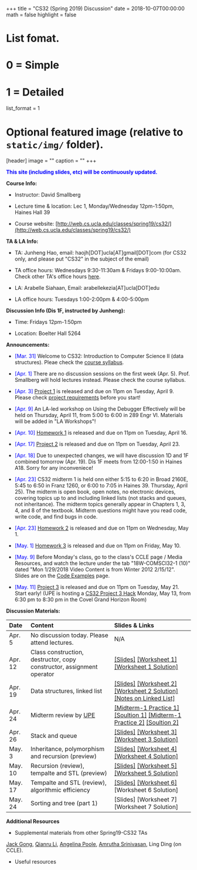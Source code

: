 +++
title = "CS32 (Spring 2019) Discussion"
date = 2018-10-07T00:00:00
math = false
highlight = false

# List fomat.
#   0 = Simple
#   1 = Detailed
list_format = 1

# Optional featured image (relative to `static/img/` folder).
[header]
image = ""
caption = ""
+++

<span style="color:blue"> **This site (including slides, etc) will be continuously updated.** </span>

**Course Info:**

* Instructor: David Smallberg

* Lecture time & location: Lec 1, Monday/Wednesday 12pm-1:50pm, Haines Hall 39

* Course website: [http://web.cs.ucla.edu/classes/spring19/cs32/](http://web.cs.ucla.edu/classes/spring19/cs32/)

**TA & LA Info:**

* TA: Junheng Hao, email: haojh[DOT]ucla[AT]gmail[DOT]com (for CS32 only, and please put "CS32" in the subject of the email)

* TA office hours: Wednesdays 9:30-11:30am & Fridays 9:00-10:00am. Check other TA's office hours [here](http://web.cs.ucla.edu/classes/spring19/cs32/officehours.html).

* LA: Arabelle Siahaan, Email: arabellekezia[AT]ucla[DOT]edu

* LA office hours: Tuesdays 1:00-2:00pm & 4:00-5:00pm

**Discussion Info (Dis 1F, instructed by Junheng):**

* Time: Fridays 12pm-1:50pm

* Location: Boelter Hall 5264

**Announcements:**

* <span style="color:blue">\[Mar. 31\]</span> Welcome to CS32: Introduction to Computer Science II (data structures). Pleae check the [course syllabus](http://web.cs.ucla.edu/classes/spring19/cs32/syllabus.html).

* <span style="color:blue">\[Apr. 1\]</span> There are no discussion sessions on the first week (Apr. 5). Prof. Smallberg will hold lectures instead. Please check the course syllabus. 

* <span style="color:blue">\[Apr. 3\]</span> [Project 1](http://web.cs.ucla.edu/classes/spring19/cs32/Projects/1/spec.html) is released and due on 11pm on Tuesday, April 9. Please check [project requirements](http://web.cs.ucla.edu/classes/spring19/cs32/requirements.html) before you start!

* <span style="color:blue">\[Apr. 9\]</span> An LA-led workshop on Using the Debugger Effectively will be held on Thursday, April 11, from 5:00 to 6:00 in 289 Engr VI. Materials will be added in "LA Workshops"!

* <span style="color:blue">\[Apr. 10\]</span> [Homework 1](http://web.cs.ucla.edu/classes/spring19/cs32/Homeworks/1/spec.html) is released and due on 11pm on Tuesday, April 16. 

* <span style="color:blue">\[Apr. 17\]</span> [Project 2](http://web.cs.ucla.edu/classes/spring19/cs32/Projects/2/spec.html) is released and due on 11pm on Tuesday, April 23.

* <span style="color:blue">\[Apr. 18\]</span> Due to unexpected changes, we will have discussion 1D and 1F combined tomorrow (Apr. 19). Dis 1F meets from 12:00-1:50 in Haines A18. Sorry for any inconveniece!

* <span style="color:blue">\[Apr. 23\]</span>  CS32 midterm 1 is held onn either 5:15 to 6:20 in Broad 2160E, 5:45 to 6:50 in Franz 1260, or 6:00 to 7:05 in Haines 39. Thursday, April 25). The midterm is open book, open notes, no electronic devices, covering topics up to and including linked lists (not stacks and queues, not inheritance). The midterm topics generally appear in Chapters 1, 3, 4, and 8 of the textbook. Midterm questions might have you read code, write code, and find bugs in code.

* <span style="color:blue">\[Apr. 23\]</span> [Homework 2](http://web.cs.ucla.edu/classes/spring19/cs32/Homeworks/2/spec.html) is released and due on 11pm on Wednesday, May 1.

* <span style="color:blue">\[May. 1\]</span> [Homework 3](http://web.cs.ucla.edu/classes/spring19/cs32/Homeworks/3/spec.html) is released and due on 11pm on Friday, May 10.

* <span style="color:blue">\[May. 9\]</span> Before Monday's class, go to the class's CCLE page / Media Resources, and watch the lecture under the tab "18W-COMSCI32-1 (10)" dated "Mon 1/29/2018 Video Content is from Winter 2012 2/15/12". Slides are on the [Code Examples](http://web.cs.ucla.edu/classes/spring19/cs32/Codeexamples/index.html) page.

* <span style="color:blue">\[May. 11\]</span> [Project 3](http://web.cs.ucla.edu/classes/spring19/cs32/Projects/3/spec.html) is released and due on 11pm on Tuesday, May 21. Start early! (UPE is hosting a [CS32 Project 3 Hack](https://www.facebook.com/events/314588625900724/) Monday, May 13, from 6:30 pm to 8:30 pm in the Covel Grand Horizon Room)


**Discussion Materials:**

|  Date  |                        Content                      |          Slides & Links            |
|:-------|:----------------------------------------------------|:-----------------------------------|
| Apr. 5 |   No discussion today. Please attend lectures.  |  N/A |
| Apr. 12|   Class construction, destructor, copy constructor, assignment operator  |  [\[Slides\]](https://www.haojunheng.com/files/cs32-s19/CS32S19_dis_week02.pdf) [\[Worksheet 1\]](https://www.haojunheng.com/files/cs32-s19/WS1.pdf) [\[Worksheet 1 Solution\]](https://www.haojunheng.com/files/cs32-s19/WS1-Sol.pdf) |
| Apr. 19|   Data structures, linked list | [\[Slides\]](https://www.haojunheng.com/files/cs32-s19/CS32S19_dis_week03.pdf) [\[Worksheet 2\]](https://www.haojunheng.com/files/cs32-s19/WS2.pdf) [\[Worksheet 2 Solution\]](https://www.haojunheng.com/files/cs32-s19/WS2-Sol.pdf) [\[Notes on Linked List\]](http://web.cs.ucla.edu/classes/spring19/cs32/Codeexamples/SupplementLinkedLists.pdf)|
| Apr. 24| Midterm review by [UPE](https://www.facebook.com/events/1292788257545646/) | [\[Midterm-1 Practice 1\]](http://web.cs.ucla.edu/classes/spring19/cs32/Sampleproblems/ChangMidterm1Practice.pdf) [\[Soultion 1\]](http://web.cs.ucla.edu/classes/spring19/cs32/Sampleproblems/ChangMidterm1PracticeSolution.pdf) [\[Midterm-1 Practice 2\]](http://web.cs.ucla.edu/classes/spring19/cs32/Sampleproblems/ChoiMidterm1Practice.pdf) [\[Soultion 2\]](http://web.cs.ucla.edu/classes/spring19/cs32/Sampleproblems/ChoiMidterm1PracticeSolution.pdf)|
| Apr. 26| Stack and queue | [\[Slides\]](https://www.haojunheng.com/files/cs32-s19/CS32S19_dis_week04.pdf) [\[Worksheet 3\]](https://www.haojunheng.com/files/cs32-s19/WS3.pdf) [\[Worksheet 3 Solution\]](https://www.haojunheng.com/files/cs32-s19/WS3-Sol.pdf) |
| May. 3 | Inheritance, polymorphism and recursion (preview) | [\[Slides\]](https://www.haojunheng.com/files/cs32-s19/CS32S19_dis_week05.pdf) [\[Worksheet 4\]](https://www.haojunheng.com/files/cs32-s19/WS4.pdf) [\[Worksheet 4 Solution\]](https://www.haojunheng.com/files/cs32-s19/WS4-Sol.pdf)|
| May. 10 | Recursion (review), tempalte and STL (preview) | [\[Slides\]](https://www.haojunheng.com/files/cs32-s19/CS32S19_dis_week06.pdf) [\[Worksheet 5\]](https://www.haojunheng.com/files/cs32-s19/WS5.pdf)  [\[Worksheet 5 Solution\]](https://www.haojunheng.com/files/cs32-s19/WS5-Sol.pdf) |
| May. 17 | Tempalte and STL (review), algorithmic efficiency | [\[Slides\]](https://www.haojunheng.com/files/cs32-s19/CS32S19_dis_week07.pdf) [\[Worksheet 6\]](https://www.haojunheng.com/files/cs32-s19/WS6.pdf) \[Worksheet 6 Solution\] |
| May. 24 | Sorting and tree (part 1)| \[Slides\] \[Worksheet 7\] \[Worksheet 7 Solution\] |
 

**Additional Resources**

* Supplemental materials from other Spring19-CS32 TAs

[Jack Gong](https://drive.google.com/drive/folders/1go-0dpkObg4redjC-D6SbbqQgee_gU02), [Qianru Li](https://drive.google.com/drive/folders/1x_u9cWO7vhzQXs4oLAzwMjocDXUC11LB), [Angelina Poole](https://sites.google.com/g.ucla.edu/angelinapoole/cs-32-discussion-1j-spring-2019), [Amrutha Srinivasan](https://drive.google.com/open?id=11s9VK-NEQE7hMmDRzh-oBcipIralnEeb), Ling Ding (on CCLE).

* Useful resources


